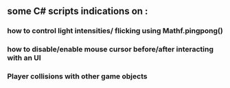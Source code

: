## some C# scripts indications on :
### how to control light intensities/ flicking using Mathf.pingpong()
### how to disable/enable mouse cursor before/after interacting with an UI 
### Player collisions with other game objects 
